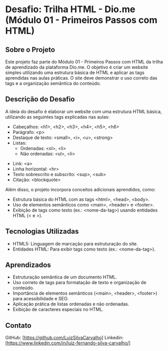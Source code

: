 # Desafio: Trilha HTML - Dio.me (Módulo 01 - Primeiros Passos com HTML)

## Sobre o Projeto

Este projeto faz parte do Módulo 01 - Primeiros Passos com HTML da trilha de aprendizado da plataforma Dio.me. O objetivo é criar um website simples utilizando uma estrutura básica de HTML e aplicar as tags aprendidas nas aulas práticas. O site deve demonstrar o uso correto das tags e a organização semântica do conteúdo.

## Descrição do Desafio

A ideia do desafio é elaborar um website com uma estrutura HTML básica, utilizando as seguintes tags explicadas nas aulas:

- Cabeçalhos: &lt;h1&gt;, &lt;h2&gt;, &lt;h3&gt;, &lt;h4&gt;, &lt;h5&gt;, &lt;h6&gt;
- Parágrafo: &lt;p&gt;
- Destaque de texto: &lt;small&gt;, &lt;i&gt;, &lt;u&gt;, &lt;strong&gt;
- Listas:
  - Ordenadas: &lt;ol&gt;, &lt;li&gt;
  - Não ordenadas: &lt;ul&gt;, &lt;li&gt;

* Link: &lt;a&gt;
* Linha horizontal: &lt;hr&gt;
* Texto sobrescrito e subscrito: &lt;sup&gt;, &lt;sub&gt;
* Citação: &lt;blockquote>

Além disso, o projeto incorpora conceitos adicionais aprendidos, como:

- Estrutura básica do HTML com as tags &lt;html&gt;, &lt;head&gt;, &lt;body&gt;.
- Uso de elementos semânticos como &lt;main&gt;, &lt;header&gt; e &lt;footer&gt;.
- Exibição de tags como texto (ex.: &lt;nome-da-tag&gt;) usando entidades HTML (&lt; e &gt;).

## Tecnologias Utilizadas

- HTML5: Linguagem de marcação para estruturação do site.
- Entidades HTML: Para exibir tags como texto (ex.: &lt;nome-da-tag&gt;).

## Aprendizados

- Estruturação semântica de um documento HTML.
- Uso correto de tags para formatação de texto e organização de conteúdo.
- Importância de elementos semânticos (&lt;main&gt;, &lt;header&gt;, &lt;footer&gt;) para acessibilidade e SEO.
- Aplicação prática de listas ordenadas e não ordenadas.
- Exibição de caracteres especiais no HTML.

## Contato

GitHub: [https://github.com/LuizSilvaCarvalho]
Linkedin: [https://www.linkedin.com/in/luiz-fernando-silva-carvalho/]
